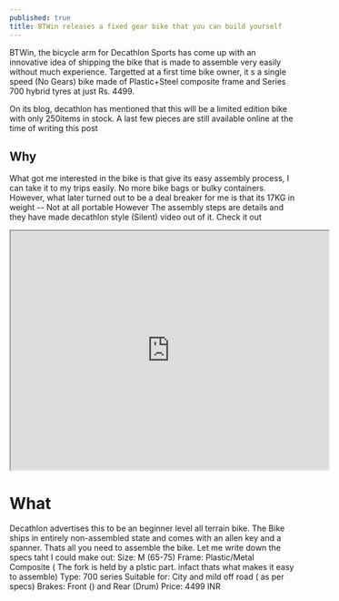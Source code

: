 ```yaml
---
published: true
title: BTWin releases a fixed gear bike that you can build yourself
---
```

BTWin, the bicycle arm for Decathlon Sports has come up with an innovative idea of shipping the bike that is made to assemble very easily without much experience. Targetted at a first time bike owner, it s a single speed (No Gears) bike made of Plastic+Steel composite frame and Series 700 hybrid tyres at just Rs. 4499. 


On its blog, decathlon has mentioned that this will be a limited edition bike with only 250items in stock. A last few pieces are still available online at the time of writing this post

## Why
What got me interested in the bike is that give its easy assembly process, I can take it to my trips easily. No more bike bags or bulky containers. However, what later turned out to be a deal breaker for me is that its 17KG in weight -- Not at all portable
However The assembly steps are details and they have made decathlon style (Silent) video out of it. Check it out

<iframe width="560" height="420" src="http://www.youtube.com/embed/rHyLbdaBfjg?color=white&theme=light"></iframe>

# What
Decathlon advertises this to be an beginner level all terrain bike. The Bike ships in entirely non-assembled state and comes with an allen key and a spanner. Thats all you need to assemble the bike. Let me write down the specs taht I could make out:
Size: M (65-75)
Frame: Plastic/Metal Composite ( The fork is held by a plstic part. infact thats what makes it easy to assemble)
Type: 700 series
Suitable for: City and mild off road ( as per specs)
Brakes: Front () and Rear (Drum)
Price: 4499 INR
